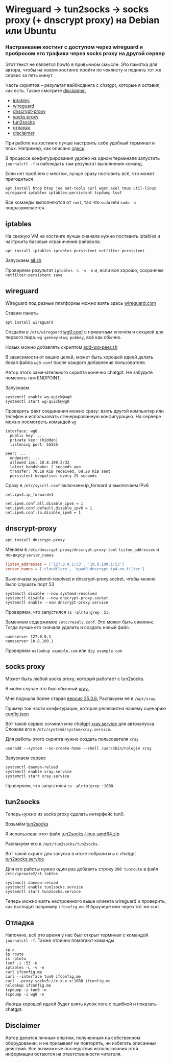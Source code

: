 # Wireguard -> tun2socks -> socks proxy (+ dnscrypt proxy) на Debian или Ubuntu

### Настраиваем хостинг с доступом через wireguard и пробросом его трафика через socks proxy на другой сервер

Этот текст не является howto в привычном смысле. 
Это памятка для автора, чтобы на новом хостинге пройти по чеклисту и поднять тот же сервис за пять минут.

Часть скриптов – результат вайбкодинга с chatgpt, которые я оставил, как есть.
Также смотрите [disclaimer.](#disclaimer)

<!-- TOC -->
  * [iptables](#iptables)
  * [wireguard](#wireguard)
  * [dnscrypt-proxy](#dnscrypt-proxy)
  * [socks proxy](#socks-proxy)
  * [tun2socks](#tun2socks)
  * [отладка](#отладка)
  * [disclaimer](#disclaimer)
<!-- TOC -->

При работе на хостинге лучше настроить себе удобный терминал и tmux. 
Например, как описано [здесь](https://github.com/olegnet/shell-config-files)

В процессе конфигурирования удобно на одном терминале запустить `journalctl -f` и наблюдать там результат выполнения
команд.

Если нет проблем с местом, лучше сразу поставить всё, что может пригодиться
```shell
apt install htop btop joe net-tools curl wget axel tmux util-linux wireguard iptables iptables-persistent tcpdump lsof
```

Все команды выполняются от `root`, так что `sudo` или `sudo -s` подразумевается.


## iptables

На свежую VM на хостинге лучше сначала нужно поставить iptables и настроить базовые ограничения файрвола.

```shell
apt install iptables iptables-persistent netfilter-persistent
```

Запускаем [all.sh](iptables/all.sh)

Проверяем результат `iptables -L -v -n` и, если всё хорошо, сохраняем `netfilter-persistent save`


## wireguard

Wireguard под разные платформы можно взять здесь [wireguard.com](https://www.wireguard.com/)

Ставим пакеты
```shell
apt install wireguard
```

Создаём в `/etc/wireguard` [wg0.conf](wireguard/wg0.conf) с приватным ключём и секцией для первого пира.
`wg genkey` и `wg pubkey`, всё как обычно.

Новых можно добавлять скриптом [add-wg-peer.sh](wireguard/add-wg-peer.sh)

В зависимости от ваших целей, может быть хорошей идеей делать бекап файла `wg0.conf` после каждого добавления пользователя.

Автор этого замечательного скрипта конечно chatgpt. Не забудьте поменять там ENDPOINT.

Запускаем
```shell
systemctl enable wg-quick@wg0
systemctl start wg-quick@wg0
```

Проверить факт соединения можно сразу: взять другой компьютер или телефон и использовать сгенерированную конфигурацию.
На сервере можно посмотреть командой `wg`

```shell
interface: wg0
  public key: ...
  private key: (hidden)
  listening port: 55555

peer: ...
  endpoint: ...
  allowed ips: 10.8.100.2/32
  latest handshake: 2 seconds ago
  transfer: 70.18 KiB received, 68.28 KiB sent
  persistent keepalive: every 25 seconds
```

Сразу в `/etc/sysctl.conf` включаем ip_forward и выключаем IPv6

```properties
net.ipv4.ip_forward=1

net.ipv6.conf.all.disable_ipv6 = 1
net.ipv6.conf.default.disable_ipv6 = 1
net.ipv6.conf.lo.disable_ipv6 = 1
```

## dnscrypt-proxy

```shell
apt install dnscrypt-proxy
```

Меняем в `/etc/dnscrypt-proxy/dnscrypt-proxy.toml` `listen_addresses` и по-вкусу `server_names`
```toml
listen_addresses = ['127.0.0.1:53', '10.8.100.1:53']
server_names = ['cloudflare', 'quad9-dnscrypt-ip4-no-filter']
```

Выключаем systemd-resolved и dnscrypt-proxy.socket, чтобы можно было слушать порт 53
```shell
systemctl disable --now systemd-resolved
systemctl disable --now dnscrypt-proxy.socket
systemctl enable --now dnscrypt-proxy.service
```

Проверяем, что запустился `ss -plntu|grep :53`.

Заменяем содержимое `/etc/resolv.conf`. Это может быть симлинк. Тогда лучше его сначала удалить и создать новый файл.
```shell
nameserver 127.0.0.1
nameserver 10.8.100.1
```

Проверяем `nslookup example.com` или `dig example.com`


## socks proxy

Может быть любой socks proxy, который работает с tun2socks.

В моём случае это был обычный [xray.](https://github.com/XTLS/Xray-core)

Мне подошла более старая [версия 25.3.6.](https://github.com/XTLS/Xray-core/releases/download/v25.3.6/Xray-linux-64.zip)
Распакуем её в `/opt/xray`.

Пример той части конфигурации, которая релевантна нашему сценарию [config.json](xray/config.json)

Вот такой сервис сочинил мне chatgpt [xray.service](xray/xray.service) для автозапуска.
Сложим его в `/etc/systemd/system/xray.service`. 

Для работы этого скрипта нужно создать пользователя `xray`
```shell
useradd --system --no-create-home --shell /usr/sbin/nologin xray
```

Запускаем сервис
```shell
systemctl daemon-reload
systemctl enable xray.service
systemctl start xray.service
```

Проверяем, что запустился `ss -plntu|grep :1080`.


## tun2socks

Теперь нужно из socks proxy сделать интерфейс tun0.

Возьмём [tun2socks](https://github.com/xjasonlyu/tun2socks)

Я использовал этот файл [tun2socks-linux-amd64.zip](https://github.com/xjasonlyu/tun2socks/releases/download/v2.6.0/tun2socks-linux-amd64.zip)

Распакуем его в `/opt/tun2socks/tun2socks`.

Вот такой скрипт для запуска в итоге собрали мы с chatgpt [tun2socks.service](tun2socks/tun2socks.service)

Для его работы нужно один раз добавить строку `200 tunroute` в файл `/etc/iproute2/rt_tables`

```shell
systemctl daemon-reload
systemctl enable tun2socks.service
systemctl start tun2socks.service
```

Теперь можно взять настроенного выше клиента wireguard и проверить, как выглядит например `ifconfig.me`.
В браузере или через тот же curl.


## Отладка

Напомню, всё это время у нас был открыт терминал с командой `journalctl -f`.
Также отлично помогают команды
```shell
ip a
ip route
ss -plntu
lsof -i :53 -n
iptables -L -v -n
curl ifconfig.me
curl --interface tun0 ifconfig.me
curl --proxy socks5://x.x.x.x:1080 ifconfig.me
nslookup ifconfig.me
tcpdump -i tun0 -n
tcpdump -i wg0 -n
```

Иногда хорошей идеей будет взять кусок лога с ошибкой и показать chatgpt.


## Disclaimer

Автор делится личным опытом, полученным на собственном оборудовании, и не призывает ни повторять,
ни избегать описанных действий.
Все возможные последствия использования этой информации остаются на ответственности читателя.

